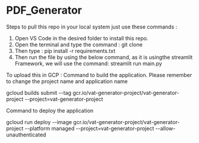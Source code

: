 # PDF_Generator


Steps to pull this repo in your local system just use these commands : 

1. Open VS Code in the desired folder to install this repo.
2. Open the terminal and type the command :
   git clone <repository-url>
3. Then type : 
   pip install -r requirements.txt
4. Then run the file by using the below command, as it is usingthe  streamlit Framework, we will use the  command:
     streamlit run main.py




To upload this in GCP : 
Command to build the application. Please remember to change the project name and application name

gcloud builds submit --tag gcr.io/vat-generator-project/vat-generator-project  --project=vat-generator-project

Command to deploy the application

gcloud run deploy --image gcr.io/vat-generator-project/vat-generator-project --platform managed  --project=vat-generator-project --allow-unauthenticated
